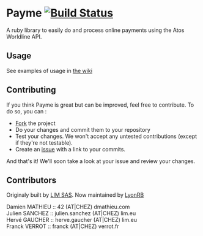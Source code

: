 # Payme [![Build Status](https://travis-ci.org/lyonrb/payme.png)](https://travis-ci.org/lyonrb/payme)

A ruby library to easily do and process online payments using the Atos Worldline API.

## Usage

See examples of usage in [the wiki](https://github.com/lyonrb/payme/wiki/Rails-Integration)

## Contributing

If you think Payme is great but can be improved, feel free to contribute.
To do so, you can :

* [Fork](http://help.github.com/forking/) the project
* Do your changes and commit them to your repository
* Test your changes. We won't accept any untested contributions (except if they're not testable).
* Create an [issue](http://github.com/LIMSAS/payme/issues) with a link to your commits.

And that's it! We'll soon take a look at your issue and review your changes.

## Contributors

Originaly built by [LIM SAS](http://lim.eu). Now maintained by [LyonRB](http://lyonrb.fr)

Damien MATHIEU :: 42 (AT|CHEZ) dmathieu.com  
Julien SANCHEZ :: julien.sanchez (AT|CHEZ) lim.eu  
Hervé GAUCHER  :: herve.gaucher  (AT|CHEZ) lim.eu  
Franck VERROT  :: franck (AT|CHEZ) verrot.fr
